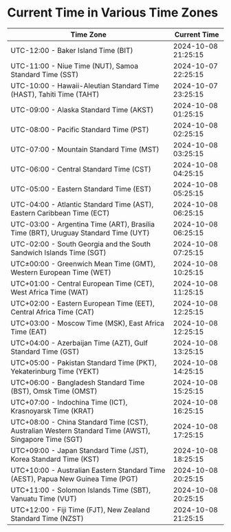 # Current Time in Various Time Zones

| Time Zone | Current Time |
|-----------|--------------|
| UTC-12:00 - Baker Island Time (BIT) | 2024-10-08 21:25:15 |
| UTC-11:00 - Niue Time (NUT), Samoa Standard Time (SST) | 2024-10-07 22:25:15 |
| UTC-10:00 - Hawaii-Aleutian Standard Time (HAST), Tahiti Time (TAHT) | 2024-10-07 23:25:15 |
| UTC-09:00 - Alaska Standard Time (AKST) | 2024-10-08 01:25:15 |
| UTC-08:00 - Pacific Standard Time (PST) | 2024-10-08 02:25:15 |
| UTC-07:00 - Mountain Standard Time (MST) | 2024-10-08 03:25:15 |
| UTC-06:00 - Central Standard Time (CST) | 2024-10-08 04:25:15 |
| UTC-05:00 - Eastern Standard Time (EST) | 2024-10-08 05:25:15 |
| UTC-04:00 - Atlantic Standard Time (AST), Eastern Caribbean Time (ECT) | 2024-10-08 06:25:15 |
| UTC-03:00 - Argentina Time (ART), Brasília Time (BRT), Uruguay Standard Time (UYT) | 2024-10-08 06:25:15 |
| UTC-02:00 - South Georgia and the South Sandwich Islands Time (SGT) | 2024-10-08 07:25:15 |
| UTC±00:00 - Greenwich Mean Time (GMT), Western European Time (WET) | 2024-10-08 10:25:15 |
| UTC+01:00 - Central European Time (CET), West Africa Time (WAT) | 2024-10-08 11:25:15 |
| UTC+02:00 - Eastern European Time (EET), Central Africa Time (CAT) | 2024-10-08 12:25:15 |
| UTC+03:00 - Moscow Time (MSK), East Africa Time (EAT) | 2024-10-08 12:25:15 |
| UTC+04:00 - Azerbaijan Time (AZT), Gulf Standard Time (GST) | 2024-10-08 13:25:15 |
| UTC+05:00 - Pakistan Standard Time (PKT), Yekaterinburg Time (YEKT) | 2024-10-08 14:25:15 |
| UTC+06:00 - Bangladesh Standard Time (BST), Omsk Time (OMST) | 2024-10-08 15:25:15 |
| UTC+07:00 - Indochina Time (ICT), Krasnoyarsk Time (KRAT) | 2024-10-08 16:25:15 |
| UTC+08:00 - China Standard Time (CST), Australian Western Standard Time (AWST), Singapore Time (SGT) | 2024-10-08 17:25:15 |
| UTC+09:00 - Japan Standard Time (JST), Korea Standard Time (KST) | 2024-10-08 18:25:15 |
| UTC+10:00 - Australian Eastern Standard Time (AEST), Papua New Guinea Time (PGT) | 2024-10-08 20:25:15 |
| UTC+11:00 - Solomon Islands Time (SBT), Vanuatu Time (VUT) | 2024-10-08 20:25:15 |
| UTC+12:00 - Fiji Time (FJT), New Zealand Standard Time (NZST) | 2024-10-08 21:25:15 |
